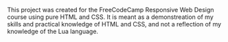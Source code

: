 This project was created for the FreeCodeCamp Responsive Web Design course using pure HTML and CSS. It is meant as a demonstreation of my skills and practical knowledge of HTML and CSS, and not a reflection of my knowledge of the Lua language. 